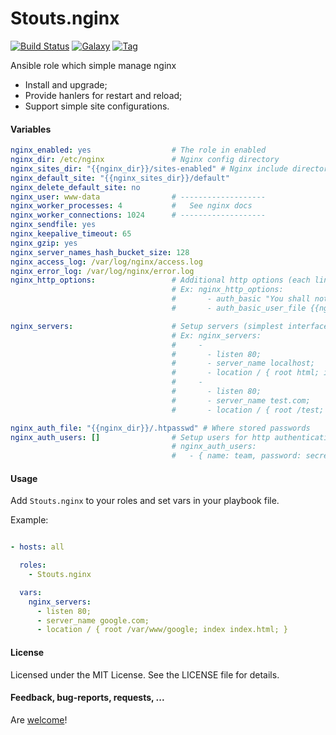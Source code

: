 Stouts.nginx
============

[![Build Status](http://img.shields.io/travis/Stouts/Stouts.nginx.svg?style=flat-square)](https://travis-ci.org/Stouts/Stouts.nginx)
[![Galaxy](http://img.shields.io/badge/galaxy-Stouts.nginx-blue.svg?style=flat-square)](https://galaxy.nginx.com/list#/roles/854)
[![Tag](http://img.shields.io/github/tag/Stouts/Stouts.nginx.svg?style=flat-square)]()

Ansible role which simple manage nginx

* Install and upgrade;
* Provide hanlers for restart and reload;
* Support simple site configurations.

#### Variables

```yaml
nginx_enabled: yes                  # The role in enabled
nginx_dir: /etc/nginx               # Nginx config directory
nginx_sites_dir: "{{nginx_dir}}/sites-enabled" # Nginx include directory
nginx_default_site: "{{nginx_sites_dir}}/default"
nginx_delete_default_site: no
nginx_user: www-data                # -------------------
nginx_worker_processes: 4           #   See nginx docs
nginx_worker_connections: 1024      # -------------------
nginx_sendfile: yes
nginx_keepalive_timeout: 65
nginx_gzip: yes
nginx_server_names_hash_bucket_size: 128
nginx_access_log: /var/log/nginx/access.log
nginx_error_log: /var/log/nginx/error.log
nginx_http_options:                 # Additional http options (each line will be added as is)
                                    # Ex: nginx_http_options:
                                    #       - auth_basic "You shall not pass!";
                                    #       - auth_basic_user_file {{nginx_auth_file}};

nginx_servers:                      # Setup servers (simplest interface, use cfg files for large configurations)
                                    # Ex: nginx_servers:
                                    #     -
                                    #       - listen 80;
                                    #       - server_name localhost;
                                    #       - location / { root html; index index.html; }
                                    #     -
                                    #       - listen 80;
                                    #       - server_name test.com;
                                    #       - location / { root /test; index index.html; }

nginx_auth_file: "{{nginx_dir}}/.htpasswd" # Where stored passwords
nginx_auth_users: []                # Setup users for http authentication
                                    # nginx_auth_users:
                                    #   - { name: team, password: secret }
```

#### Usage

Add `Stouts.nginx` to your roles and set vars in your playbook file.

Example:

```yaml

- hosts: all

  roles:
    - Stouts.nginx

  vars:
    nginx_servers:
      - listen 80;
      - server_name google.com;
      - location / { root /var/www/google; index index.html; }
```

#### License

Licensed under the MIT License. See the LICENSE file for details.

#### Feedback, bug-reports, requests, ...

Are [welcome](https://github.com/Stouts/Stouts.nginx/issues)!
